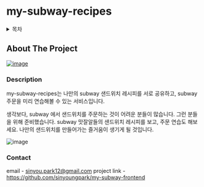 # my-subway-recipes

<details>
  <summary>목차</summary>
  <ol>
    <li>프로젝트 소개
      <ul>
        <li>사용 스택</li>
      </ul>
    </li>
    <li>Getting Started
      <ul>
        <li>Installation</li>
      </ul>
    </li>
    <li>사용법</li>
    <li>Roadmap</li>
  </ol>
</details>

## About The Project
[![image](https://user-images.githubusercontent.com/45649186/206458472-3aa12e30-7984-4a3d-b666-77e469cad064.png)](http://my-subway-recipes.site/)

### Description
my-subway-recipes는 나만의 subway 샌드위치 레시피를 서로 공유하고, subway 주문을 미리 연습해볼 수 있는 서비스입니다.

생각보다, subway 에서 샌드위치를 주문하는 것이 어려운 분들이 많습니다. 그런 분들을 위해 준비했습니다. subway 맛잘알들의 샌드위치 레시피를 보고, 주문 연습도 해보세요. 나만의 샌드위치를 만들어가는 즐거움이 생기게 될 것입니다.

![image](https://user-images.githubusercontent.com/45649186/206459674-5c466cf3-688c-4b0e-9b10-f72d964c22ef.png)

### Contact 
email - sinyou.park12@gmail.com
project link - https://github.com/sinyoungpark/my-subway-frontend
